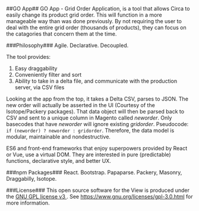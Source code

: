 ##GO App##
GO App - Grid Order Application, is a tool that allows Circa to easily change its product grid order. This will function in a more manageable way than was done previously. By not requiring the user to deal with the entire grid order (thousands of products), they can focus on the catagories that concern them at the time. 

###Philosophy###
Agile. Declarative. Decoupled. <br>

The tool provides:
1) Easy draggability
2) Conveniently filter and sort 
3) Ability to take in a delta file, and communicate with the production server, via CSV files

Looking at the app from the top, it takes a Delta CSV, parses to JSON. The new order will actually be asserted in the UI (Courtesy of the Isotope/Packery packages). That data object will then be parsed back to CSV and sent to a unique column in Magento called _neworder_. Only basecodes that have _neworder_ will ignore existing _gridorder_. Pseudocode: `if (neworder) ? neworder : gridorder`. Therefore, the data model is modular, maintainable and nondestructive.

ES6 and front-end frameworks that enjoy superpowers provided by React or Vue, use a virtual DOM. They are interested in pure (predictable) functions, declarative style, and better UX. 

###npm Packages###
React. Bootstrap. Papaparse. Packery, Masonry, Draggabilly, Isotope.

###License###
This open source software for the View is produced under the <a href='https://www.gnu.org/licenses/gpl-3.0.html'>GNU GPL license v3 </a>. See https://www.gnu.org/licenses/gpl-3.0.html for more information.
